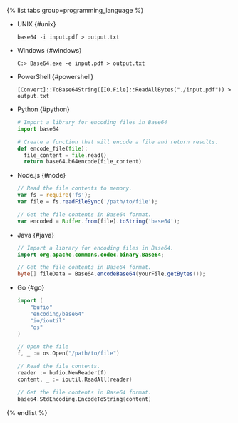
{% list tabs group=programming_language %}

- UNIX {#unix}

   ```
   base64 -i input.pdf > output.txt
   ```

- Windows {#windows}

   ```
   C:> Base64.exe -e input.pdf > output.txt
   ```

- PowerShell {#powershell}

   ```
   [Convert]::ToBase64String([IO.File]::ReadAllBytes("./input.pdf")) > output.txt
   ```

- Python {#python}

   ```python
   # Import a library for encoding files in Base64
   import base64

   # Create a function that will encode a file and return results.
   def encode_file(file):
     file_content = file.read()
     return base64.b64encode(file_content)
   ```

- Node.js {#node}

   ```js
   // Read the file contents to memory.
   var fs = require('fs');
   var file = fs.readFileSync('/path/to/file');

   // Get the file contents in Base64 format.
   var encoded = Buffer.from(file).toString('base64');
   ```

- Java {#java}

   ```java
   // Import a library for encoding files in Base64.
   import org.apache.commons.codec.binary.Base64;

   // Get the file contents in Base64 format.
   byte[] fileData = Base64.encodeBase64(yourFile.getBytes());
   ```

- Go {#go}

   ```go
   import (
       "bufio"
       "encoding/base64"
       "io/ioutil"
       "os"
   )

   // Open the file
   f, _ := os.Open("/path/to/file")

   // Read the file contents.
   reader := bufio.NewReader(f)
   content, _ := ioutil.ReadAll(reader)

   // Get the file contents in Base64 format.
   base64.StdEncoding.EncodeToString(content)
   ```

{% endlist %}